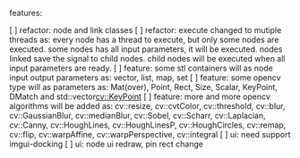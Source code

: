 features:

[ ] refactor: node and link classes 
[ ] refactor: execute changed to mutiple threads
    as: every node has a thread to execute, but only some nodes are executed. 
        some nodes has all input parameters, it will be executed.
        nodes linked save the signal to child nodes.
        child nodes will be executed when all input parameters are ready.
[ ] feature: some stl containers will as node input output parameters
    as: vector, list, map, set
[ ] feature: some opencv type will as parameters
    as: Mat(over), Point, Rect, Size, Scalar, KeyPoint, DMatch
        and std::vector<cv::KeyPoint>
[ ] feature: more and more opencv algorithms will be added
    as: cv::resize, cv::cvtColor, cv::threshold, cv::blur, cv::GaussianBlur, cv::medianBlur, cv::Sobel, cv::Scharr, cv::Laplacian, cv::Canny, cv::HoughLines, cv::HoughLinesP, cv::HoughCircles, cv::remap, cv::flip, cv::warpAffine, cv::warpPerspective, cv::integral
[ ] ui: need support imgui-docking
[ ] ui: node ui redraw, pin rect change